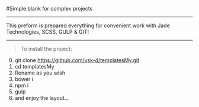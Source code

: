 #Simple blank for complex projects

---

This preform is prepared everything for convenient work with Jade Technologies, SCSS, GULP & GIT!

---

>To install the project:

0. git clone https://github.com/vsk-d/templatesMy.git
1. cd templatesMy
2. Rename as you wish
3. bower i
4. npm i
5. gulp
6. and enjoy the layout...